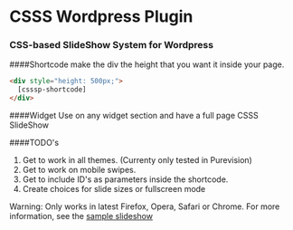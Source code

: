 # CSSS Wordpress Plugin
### CSS-based SlideShow System for Wordpress

####Shortcode
make the div the height that you want it inside your page.
```html
<div style="height: 500px;">
  [csssp-shortcode]
</div>
```

####Widget
Use on any widget section and have a full page CSSS SlideShow

####TODO's
1. Get to work in all themes. (Currenty only tested in Purevision)
2. Get to work on mobile swipes.
3. Get to include ID's as parameters inside the shortcode.
4. Create choices for slide sizes or fullscreen mode


Warning: Only works in latest Firefox, Opera, Safari or Chrome.
For more information, see the [sample slideshow](http://counterintuitive.dillingermediaonline.com/csss-slideshow) 